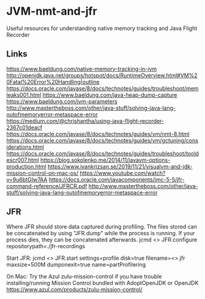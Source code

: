 # JVM-nmt-and-jfr
Useful resources for understanding native memory tracking and Java Flight Recorder

## Links
https://www.baeldung.com/native-memory-tracking-in-jvm
http://openjdk.java.net/groups/hotspot/docs/RuntimeOverview.html#VM%20Fatal%20Error%20Handling|outline
https://docs.oracle.com/javase/8/docs/technotes/guides/troubleshoot/memleaks001.html
https://www.baeldung.com/java-heap-dump-capture
https://www.baeldung.com/jvm-parameters
http://www.mastertheboss.com/other/java-stuff/solving-java-lang-outofmemoryerror-metaspace-error
https://medium.com/@chrishantha/using-java-flight-recorder-2367c01deacf
https://docs.oracle.com/javase/8/docs/technotes/guides/vm/nmt-8.html
https://docs.oracle.com/javase/8/docs/technotes/guides/vm/gctuning/considerations.html
https://docs.oracle.com/javase/8/docs/technotes/guides/troubleshoot/tooldescr007.html
https://blog.sokolenko.me/2014/11/javavm-options-production.html
https://www.ivankrizsan.se/2019/11/21/visualvm-and-jdk-mission-control-on-mac-os/
https://www.youtube.com/watch?v=9u6btGIw7AA
https://docs.oracle.com/javacomponents/jmc-5-5/jfr-command-reference/JFRCR.pdf
http://www.mastertheboss.com/other/java-stuff/solving-java-lang-outofmemoryerror-metaspace-error

## JFR
Where JFR should store data captured during profiling. The files stored can be concatenated by using "JFR.dump" while the process is running. If your process dies, they can be concatenated afterwards.
jcmd <<PID>> JFR.configure repositorypath=./jfr-recordings

Start JFR:
jcmd <<PID>> JFR.start settings=profile disk=true filename=<<where you want result when doing jcmd JFR.dump>>.jfr maxsize=500M dumponexit=true name=partProfilering

On Mac: Try the Azul zulu-mission-control if you have trouble installing/running Mission Control bundled with AdoptOpenJDK or OpenJDK https://www.azul.com/products/zulu-mission-control/
